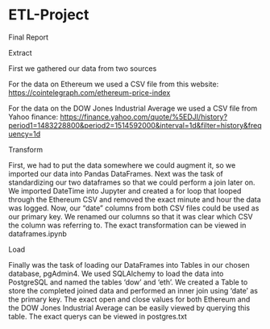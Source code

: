 # ETL-Project

Final Report

Extract

First we gathered our data from two sources

For the data on Ethereum we used a CSV file from this website:
https://cointelegraph.com/ethereum-price-index

For the data on the DOW Jones Industrial Average we used a CSV file from Yahoo finance:
https://finance.yahoo.com/quote/%5EDJI/history?period1=1483228800&period2=1514592000&interval=1d&filter=history&frequency=1d


Transform

First, we had to put the data somewhere we could augment it, so we imported our data into Pandas DataFrames. Next was the task of standardizing our two dataframes so that we could perform a join later on. We imported DateTime into Jupyter and created a for loop that looped through the Ethereum CSV and removed the exact minute and hour the data was logged. Now, our “date” columns from both CSV files could be used as our primary key. We renamed our columns so that it was clear which CSV the column was referring to. The exact transformation can be viewed in dataframes.ipynb




Load

Finally was the task of loading our DataFrames into Tables in our chosen database, pgAdmin4. We used SQLAlchemy to load the data into PostgreSQL and named the tables ‘dow’ and ‘eth’.  We created a Table to store the completed joined data and performed an inner join using ‘date’ as the primary key.  The exact open and close values for both Ethereum and the DOW Jones Industrial Average can be easily viewed by querying this table. The exact querys can be viewed in postgres.txt
